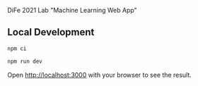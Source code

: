 DiFe 2021 Lab "Machine Learning Web App"

## Local Development

```bash
npm ci

npm run dev
```

Open [http://localhost:3000](http://localhost:3000) with your browser to see the result.

